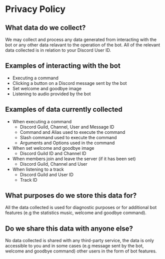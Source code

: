 # Privacy Policy

## What data do we collect?

We may collect and process any data generated from interacting with the bot or any other data relavant to the operation of the bot. All of the relevant data collected is in relation to your Discord User ID.

## Examples of interacting with the bot

  - Executing a command
  - Clicking a button on a Discord message sent by the bot
  - Set welcome and goodbye image
  - Listening to audio provided by the bot

## Examples of data currently collected

  - When executing a command
      - Discord Guild, Channel, User and Message ID
      - Command and Alias used to execute the command
      - Slash command used to execute the command
      - Arguments and Options used in the command
  - When set welcome and goodbye image
      - Discord Guild ID and Channel ID
  - When members join and leave the server (if it has been set)
      - Discord Guild, Channel and User
  - When listening to a track
      - Discord Guild and User ID
      - Track ID

## What purposes do we store this data for?

All the data collected is used for diagnostic purposes or for additional bot features (e.g the statistics music, welcome and goodbye command).

## Do we share this data with anyone else?

No data collected is shared with any third-party service, the data is only accessible to you and in some cases (e.g message sent by the bot, welcome and goodbye command) other users in the form of bot features.
